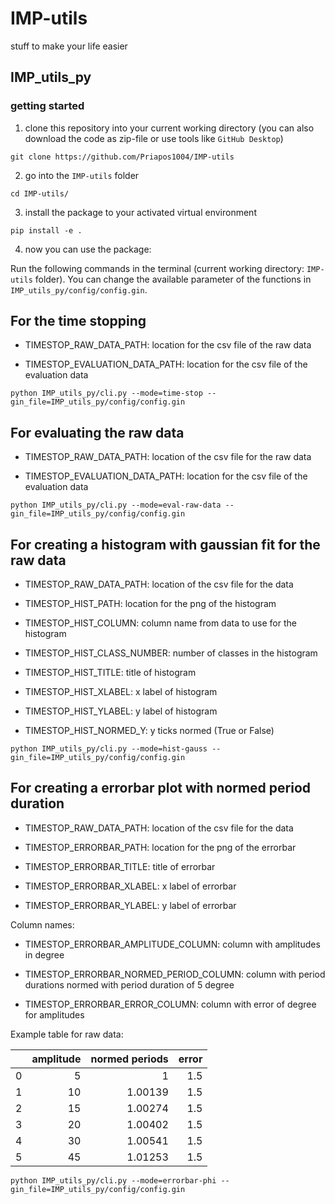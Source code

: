 # IMP-utils
stuff to make your life easier


## IMP_utils_py

### getting started

1. clone this repository into your current working directory (you can also download the code as zip-file or use tools like `GitHub Desktop`)

```
git clone https://github.com/Priapos1004/IMP-utils
```

2. go into the `IMP-utils` folder

```
cd IMP-utils/
```

3. install the package to your activated virtual environment

```
pip install -e .
```

4. now you can use the package:

Run the following commands in the terminal (current working directory: `IMP-utils` folder). You can change the available parameter of the functions in `IMP_utils_py/config/config.gin`.

## For the time stopping

- TIMESTOP_RAW_DATA_PATH: location for the csv file of the raw data

- TIMESTOP_EVALUATION_DATA_PATH: location for the csv file of the evaluation data

```
python IMP_utils_py/cli.py --mode=time-stop --gin_file=IMP_utils_py/config/config.gin
```

## For evaluating the raw data

- TIMESTOP_RAW_DATA_PATH: location of the csv file for the raw data

- TIMESTOP_EVALUATION_DATA_PATH: location for the csv file of the evaluation data

```
python IMP_utils_py/cli.py --mode=eval-raw-data --gin_file=IMP_utils_py/config/config.gin
```

## For creating a histogram with gaussian fit for the raw data

- TIMESTOP_RAW_DATA_PATH: location of the csv file for the data

- TIMESTOP_HIST_PATH: location for the png of the histogram

- TIMESTOP_HIST_COLUMN: column name from data to use for the histogram

- TIMESTOP_HIST_CLASS_NUMBER: number of classes in the histogram

- TIMESTOP_HIST_TITLE: title of histogram

- TIMESTOP_HIST_XLABEL: x label of histogram

- TIMESTOP_HIST_YLABEL: y label of histogram

- TIMESTOP_HIST_NORMED_Y: y ticks normed (True or False)

```
python IMP_utils_py/cli.py --mode=hist-gauss --gin_file=IMP_utils_py/config/config.gin
```

## For creating a errorbar plot with normed period duration

- TIMESTOP_RAW_DATA_PATH: location of the csv file for the data

- TIMESTOP_ERRORBAR_PATH: location for the png of the errorbar

- TIMESTOP_ERRORBAR_TITLE: title of errorbar

- TIMESTOP_ERRORBAR_XLABEL: x label of errorbar

- TIMESTOP_ERRORBAR_YLABEL: y label of errorbar

Column names:

- TIMESTOP_ERRORBAR_AMPLITUDE_COLUMN: column with amplitudes in degree

- TIMESTOP_ERRORBAR_NORMED_PERIOD_COLUMN: column with period durations normed with period duration of 5 degree

- TIMESTOP_ERRORBAR_ERROR_COLUMN: column with error of degree for amplitudes

Example table for raw data:

|    |   amplitude |   normed periods |   error |
|---:|------------:|-----------------:|--------:|
|  0 |           5 |          1       |     1.5 |
|  1 |          10 |          1.00139 |     1.5 |
|  2 |          15 |          1.00274 |     1.5 |
|  3 |          20 |          1.00402 |     1.5 |
|  4 |          30 |          1.00541 |     1.5 |
|  5 |          45 |          1.01253 |     1.5 |

```
python IMP_utils_py/cli.py --mode=errorbar-phi --gin_file=IMP_utils_py/config/config.gin
```
